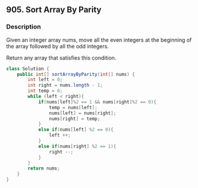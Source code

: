 ## 905. Sort Array By Parity
### Description

Given an integer array nums, move all the even integers at the beginning of the array followed by all the odd integers.

Return any array that satisfies this condition.

```java
class Solution {
    public int[] sortArrayByParity(int[] nums) {
        int left = 0;
        int right = nums.length - 1;
        int temp = 0;
        while (left < right){
            if(nums[left]%2 == 1 && nums[right]%2 == 0){
                temp = nums[left];
                nums[left] = nums[right];
                nums[right] = temp;
            }
            else if(nums[left] %2 == 0){
                left ++;
            }
            else if(nums[right] %2 == 1){
                right --;
            }
        }
        return nums;
    }
}
```
